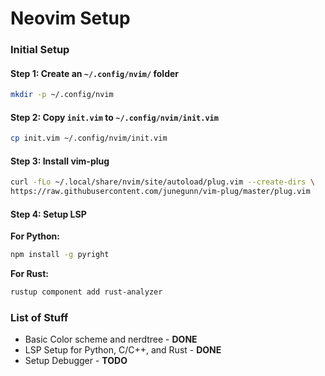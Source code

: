 # Neovim Setup

### Initial Setup

#### Step 1: Create an `~/.config/nvim/` folder

```bash
mkdir -p ~/.config/nvim
```

#### Step 2: Copy `init.vim` to `~/.config/nvim/init.vim`

```bash
cp init.vim ~/.config/nvim/init.vim
```

#### Step 3: Install vim-plug

```bash
curl -fLo ~/.local/share/nvim/site/autoload/plug.vim --create-dirs \
https://raw.githubusercontent.com/junegunn/vim-plug/master/plug.vim
```

#### Step 4: Setup LSP

**For Python:**
```bash
npm install -g pyright
```

**For Rust:**
```bash
rustup component add rust-analyzer
```


### List of Stuff
- Basic Color scheme and nerdtree - **DONE**
- LSP Setup for Python, C/C++, and Rust - **DONE**
- Setup Debugger - **TODO**

